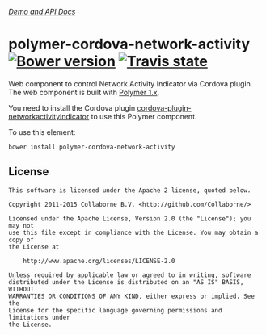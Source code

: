 _[Demo and API Docs](http://collaborne.github.io/polymer-cordova-network-activity)_


polymer-cordova-network-activity [![Bower version](https://badge.fury.io/bo/polymer-cordova-network-activity.svg)](http://badge.fury.io/bo/polymer-cordova-network-activity) [![Travis state](https://travis-ci.org/Collaborne/polymer-cordova-network-activity.svg?branch=master)](https://travis-ci.org/Collaborne/polymer-cordova-network-activity)
=========

Web component to control Network Activity Indicator via Cordova plugin. The web component is built with [Polymer 1.x](https://www.polymer-project.org).

You need to install the Cordova plugin [cordova-plugin-networkactivityindicator](https://github.com/ohh2ahh/NetworkActivityIndicator) to use this Polymer component.

To use this element:

`bower install polymer-cordova-network-activity`


## License

    This software is licensed under the Apache 2 license, quoted below.

    Copyright 2011-2015 Collaborne B.V. <http://github.com/Collaborne/>

    Licensed under the Apache License, Version 2.0 (the "License"); you may not
    use this file except in compliance with the License. You may obtain a copy of
    the License at

        http://www.apache.org/licenses/LICENSE-2.0

    Unless required by applicable law or agreed to in writing, software
    distributed under the License is distributed on an "AS IS" BASIS, WITHOUT
    WARRANTIES OR CONDITIONS OF ANY KIND, either express or implied. See the
    License for the specific language governing permissions and limitations under
    the License.
    